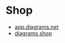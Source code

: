 # Shop

- [app.diagrams.net](https://app.diagrams.net/)
- [diagrams shop](https://github.com/malverdo/Shop/blob/main/shop.diagrams.net)
